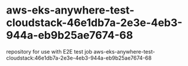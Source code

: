 # aws-eks-anywhere-test-cloudstack-46e1db7a-2e3e-4eb3-944a-eb9b25ae7674-68
repository for use with E2E test job aws-eks-anywhere-test-cloudstack:46e1db7a-2e3e-4eb3-944a-eb9b25ae7674-68
